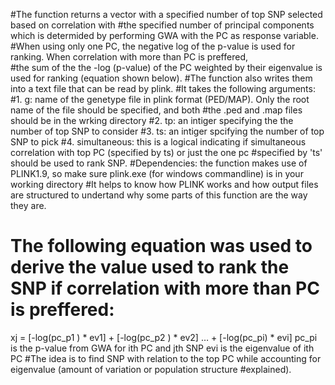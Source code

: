 #The function returns a vector with a specified number of top SNP selected based on correlation with 
#the specified number of principal components which is determided by performing GWA with the PC as response variable. 
#When using only one PC, the negative log of the p-value is used for ranking. When correlation with more than PC is preffered,  
#the sum of the the -log (p-value) of the PC weighted by their eigenvalue is used for ranking (equation shown below).
#The function also writes them into a text file that can be read by plink.
#It takes the following arguments:
#1. g: name of the genetype file in plink format (PED/MAP). Only the root name of the file should be specified, and both
#the .ped and .map files should be in the wrking directory
#2. tp: an intiger specifying the the number of top SNP to consider 
#3. ts: an intiger spcifying the number of top SNP to pick 
#4. simultaneous: this is a logical indicating if simultaneous correlation with top PC (specified by ts) or just the one pc 
#specified by 'ts' should be used to rank SNP. 
#Dependencies: the function makes use of PLINK1.9, so make sure plink.exe (for windows commandline) is in your working directory
#It helps to know how PLINK works and how output files are structured to undertand why some parts of this function are the way they are.

# The following equation was used to derive the value used to rank the SNP if correlation with more than PC is preffered:
xj = [-log(pc_p1 ) * ev1] + [-log(pc_p2 ) * ev2] … + [-log(pc_pi) * evi]
  pc_pi is the p-value from GWA for  ith PC and jth SNP
  evi   is the eigenvalue of ith PC
#The idea is to find SNP with relation to the top PC while accounting for eigenvalue (amount of variation or population structure #explained).
